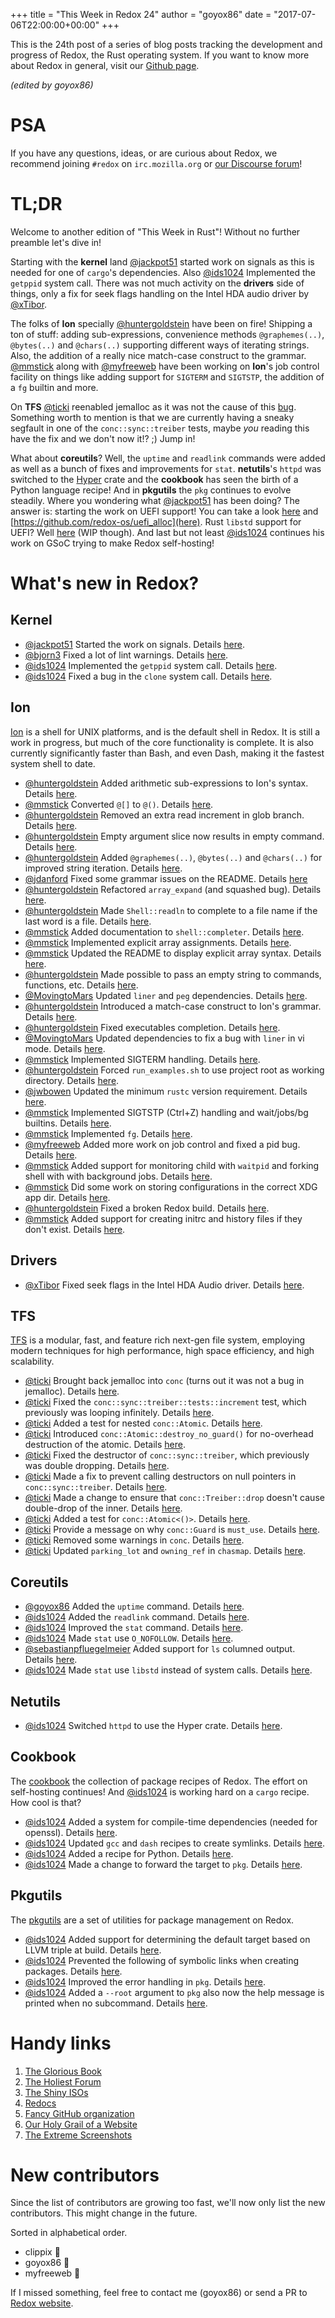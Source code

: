 +++
title = "This Week in Redox 24"
author = "goyox86"
date = "2017-07-06T22:00:00+00:00"
+++

This is the 24th post of a series of blog posts tracking the development and progress of Redox, the Rust operating system. If you want to know more about Redox in general, visit our [Github page](https://github.com/redox-os/redox).

*(edited by goyox86)*

# PSA
If you have any questions, ideas, or are curious about Redox, we recommend joining `#redox` on `irc.mozilla.org` or [our Discourse forum](https://discourse.redox-os.org/)!

# TL;DR

Welcome to another edition of "This Week in Rust"! Without no further preamble let's dive in!

Starting with the **kernel** land [@jackpot51](https://github.com/jackpot51) started work on signals as this is needed for one of `cargo`'s dependencies. Also  [@ids1024](https://github.com/ids1024) Implemented the `getppid` system call. There was not much activity on the **drivers** side of things, only a fix for seek flags handling on the Intel HDA audio driver by [@xTibor](https://github.com/xTibor).

The folks of **Ion** specially [@huntergoldstein](https://github.com/huntergoldstein) have been on fire! Shipping a ton of stuff: adding sub-expressions,  convenience methods `@graphemes(..)`, `@bytes(..)` and `@chars(..)` supporting different ways of iterating strings. Also, the addition of a really nice match-case construct to the grammar. [@mmstick](https://github.com/mmstick) along with [@myfreeweb](https://github.com/myfreeweb) have been working on **Ion**'s job control facility on things like adding support for `SIGTERM` and `SIGTSTP`, the addition of a `fg` builtin and more.

On **TFS**  [@ticki](https://github.com/ticki) reenabled jemalloc as it was not the cause of this [bug](https://github.com/redox-os/tfs/issues/53). Something worth to mention is  that we are currently having a sneaky  segfault in one of the `conc::sync::treiber` tests, maybe *you* reading this have the fix and we don't now it!? ;) Jump in!

What about **coreutils**? Well, the `uptime` and `readlink` commands were added as well as a bunch of fixes and improvements for `stat`. **netutils**'s `httpd` was switched to the [Hyper](https://github.com/hyperium/hyper) crate and the **cookbook** has seen the birth of a Python language recipe! And in **pkgutils** the `pkg` continues to evolve steadily. Where you wondering what [@jackpot51](https://github.com/jackpot51) has been doing? The answer is: starting the work on UEFI support! You can take a look [here](https://github.com/redox-os/uefi) and [https://github.com/redox-os/uefi_alloc](here). Rust `libstd` support for UEFI? Well [here](https://github.com/system76/rust/tree/efi) (WIP though). And last but not least  [@ids1024](https://github.com/ids1024) continues his work on GSoC trying to make Redox self-hosting!

# What's new in Redox?

## Kernel

- [@jackpot51](https://github.com/jackpot51) Started the work on signals. Details [here](https://github.com/redox-os/kernel/commit/0e8e1b5c4ef9d174458dd9a0d3d27cd113d10c4a).
- [@bjorn3](https://github.com/bjorn3) Fixed a lot of lint warnings. Details [here](https://github.com/redox-os/kernel/pull/19).
- [@ids1024](https://github.com/ids1024) Implemented the `getppid` system call. Details [here](https://github.com/redox-os/kernel/pull/26).
- [@ids1024](https://github.com/ids1024) Fixed a bug in the `clone` system call. Details [here](https://github.com/redox-os/kernel/pull/27).

## Ion

[Ion](https://github.com/redox-os/ion) is a shell for UNIX platforms, and is the default shell in Redox. It is still a work in progress, but much of the core functionality is complete. It is also currently significantly faster than Bash, and even Dash, making it the fastest system shell to date.

- [@huntergoldstein](https://github.com/huntergoldstein) Added arithmetic sub-expressions to Ion's syntax. Details [here](https://github.com/redox-os/ion/pull/327).
- [@mmstick](https://github.com/mmstick) Converted `@[]` to `@()`. Details [here](https://github.com/redox-os/ion/commit/94e5e8e9236e2aadb4f8065ccec4f84ef1d7bce2).
- [@huntergoldstein](https://github.com/huntergoldstein) Removed an extra read increment in glob branch. Details [here](https://github.com/redox-os/ion/pull/334).
- [@huntergoldstein](https://github.com/huntergoldstein) Empty argument slice now results in empty command. Details [here](https://github.com/redox-os/ion/pull/335).
- [@huntergoldstein](https://github.com/huntergoldstein) Added `@graphemes(..)`, `@bytes(..)` and `@chars(..)` for improved string iteration. Details [here](https://github.com/redox-os/ion/pull/338).
- [@jdanford](https://github.com/jdanford) Fixed some grammar issues on the README. Details [here](https://github.com/redox-os/ion/pull/340)
- [@huntergoldstein](https://github.com/huntergoldstein) Refactored `array_expand` (and squashed bug). Details [here](https://github.com/redox-os/ion/pull/341).
- [@huntergoldstein](https://github.com/huntergoldstein) Made `Shell::readln` to complete to a file name if the last word is a file. Details [here](https://github.com/redox-os/ion/pull/342).
- [@mmstick](https://github.com/mmstick) Added documentation to `shell::completer`. Details [here](https://github.com/redox-os/ion/commit/fa37ae6e2ec7fc6038d12068461101b3025c3590).
- [@mmstick](https://github.com/mmstick) Implemented explicit array assignments. Details [here](https://github.com/redox-os/ion/commit/b7a931173c91cd13909592d1c9a701d77d24da9c).
- [@mmstick](https://github.com/mmstick) Updated the README to display explicit array syntax. Details [here](https://github.com/redox-os/ion/commit/f51448bb96b8aedc70564d472f8f09b24452d4d3).
- [@huntergoldstein](https://github.com/huntergoldstein) Made possible to pass an empty string to commands, functions, etc. Details [here](https://github.com/redox-os/ion/pull/346).
- [@MovingtoMars](https://github.com/MovingtoMars) Updated `liner` and `peg` dependencies. Details [here](https://github.com/redox-os/ion/pull/349).
- [@huntergoldstein](https://github.com/huntergoldstein) Introduced a match-case construct to Ion's grammar. Details [here](https://github.com/redox-os/ion/pull/351).
- [@huntergoldstein](https://github.com/huntergoldstein) Fixed executables completion. Details [here](https://github.com/redox-os/ion/pull/353).
- [@MovingtoMars](https://github.com/MovingtoMars) Updated dependencies to fix a bug with `liner` in vi mode. Details [here](https://github.com/redox-os/ion/pull/355).
- [@mmstick](https://github.com/mmstick) Implemented SIGTERM handling. Details [here](https://github.com/redox-os/ion/commit/c32cd6d7f7a1f679d43a7d7277a5b20265ca7d96).
- [@huntergoldstein](https://github.com/huntergoldstein) Forced `run_examples.sh` to use project root as working directory. Details [here](https://github.com/redox-os/ion/pull/357).
- [@jwbowen](https://github.com/jwbowen) Updated the minimum `rustc` version requirement. Details [here](https://github.com/redox-os/ion/pull/360).
- [@mmstick](https://github.com/mmstick) Implemented SIGTSTP (Ctrl+Z) handling and wait/jobs/bg builtins. Details [here](https://github.com/redox-os/ion/commit/d9506aa6c8a7851981547736161a168ccf0ad69b).
- [@mmstick](https://github.com/mmstick) Implemented `fg`. Details [here](https://github.com/redox-os/ion/commit/c38bf3598e8037e8268024d36c049433ce47886a).
- [@myfreeweb](https://github.com/myfreeweb) Added more work on job control and fixed a pid bug. Details [here](https://github.com/redox-os/ion/pull/362).
- [@mmstick](https://github.com/mmstick) Added support for monitoring child with `waitpid` and forking shell with with background jobs. Details [here](https://github.com/redox-os/ion/commit/4bae77d2df58dbf58cbedc9b33f5197851635bcb).
- [@mmstick](https://github.com/mmstick) Did some work on storing configurations in the correct XDG app dir. Details [here](https://github.com/redox-os/ion/pull/362).
- [@huntergoldstein](https://github.com/huntergoldstein) Fixed a broken Redox build. Details [here](https://github.com/redox-os/ion/pull/365).
- [@mmstick](https://github.com/mmstick) Added support for creating initrc and history files if they don't exist. Details [here](https://github.com/redox-os/ion/commit/8e0b1e37a585168b04bfae29bdecfd8e95e1db16).

## Drivers

- [@xTibor](https://github.com/xTibor) Fixed seek flags in the Intel HDA Audio driver. Details [here](https://github.com/redox-os/drivers/pull/17).

## TFS

[TFS](https://github.com/redox-os/tfs) is a modular, fast, and feature rich next-gen file system, employing modern techniques for high performance, high space efficiency, and high scalability.

- [@ticki](https://github.com/ticki) Brought back jemalloc into `conc` (turns out it was not a bug in jemalloc). Details [here](https://github.com/redox-os/tfs/commit/c78bceef2b7f3223a4cab1fa63c797bd0ec6b4eb).
- [@ticki](https://github.com/ticki) Fixed the `conc::sync::treiber::tests::increment` test, which previously was looping infinitely. Details [here](https://github.com/redox-os/tfs/commit/473e4ab2c607a1340769fa35777f05cb0dd23c38).
- [@ticki](https://github.com/ticki) Added a test for nested `conc::Atomic`. Details [here](https://github.com/redox-os/tfs/commit/cb4518cdff948c22163b9e1bfdf72c4be66cd2e4).
- [@ticki](https://github.com/ticki) Introduced `conc::Atomic::destroy_no_guard()` for no-overhead destruction of the atomic. Details [here](https://github.com/redox-os/tfs/commit/65c120216c155808962a0336ac75671663d66269).
- [@ticki](https://github.com/ticki) Fixed the destructor of `conc::sync::treiber`, which previously was double dropping. Details [here](https://github.com/redox-os/tfs/commit/921303f83451dca1954447dcdf50f6aff81e812b).
- [@ticki](https://github.com/ticki) Made a fix to prevent calling destructors on null pointers in `conc::sync::treiber`. Details [here](https://github.com/redox-os/tfs/commit/6bd5bd5614effaa4016394d24ad2881aab8d4e51).
- [@ticki](https://github.com/ticki) Made a change to ensure that `conc::Treiber::drop` doesn't cause double-drop of the inner. Details [here](https://github.com/redox-os/tfs/commit/0b15e8bdfcda359501763d77eb0eb76d32f30a3b).
- [@ticki](https://github.com/ticki) Added a test for `conc::Atomic<()>`. Details [here](https://github.com/redox-os/tfs/commit/cc587063ee5fbcd67f42996da026a1f373ccd0ff).
- [@ticki](https://github.com/ticki) Provide a message on why `conc::Guard` is `must_use`. Details [here](https://github.com/redox-os/tfs/commit/18b5179a537d6215a26312547d3e9594fb114c8e).
- [@ticki](https://github.com/ticki) Removed some warnings in `conc`. Details [here](https://github.com/redox-os/tfs/commit/077911f12e1141ef5b80fb502258a90e89ac2c42).
- [@ticki](https://github.com/ticki) Updated `parking_lot` and `owning_ref` in `chasmap`. Details [here](https://github.com/redox-os/tfs/commit/b09a9a07b53364b8ce9139d3c645223cf67308e3).

## Coreutils

- [@goyox86](https://github.com/goyox86) Added the `uptime` command. Details [here](https://github.com/redox-os/coreutils/pull/155).
- [@ids1024](https://github.com/ids1024) Added the `readlink` command. Details [here](https://github.com/redox-os/coreutils/pull/156).
- [@ids1024](https://github.com/ids1024) Improved the `stat` command. Details [here](https://github.com/redox-os/coreutils/pull/157).
- [@ids1024](https://github.com/ids1024) Made `stat` use `O_NOFOLLOW`. Details [here](https://github.com/redox-os/coreutils/pull/158).
- [@sebastianpfluegelmeier](https://github.com/sebastianpfluegelmeier) Added support for `ls` columned output. Details [here](https://github.com/redox-os/coreutils/pull/159).
- [@ids1024](https://github.com/ids1024) Made `stat` use `libstd` instead of system calls. Details [here](https://github.com/redox-os/coreutils/pull/160).

## Netutils

- [@ids1024](https://github.com/ids1024) Switched `httpd` to use the Hyper crate. Details
[here](https://github.com/redox-os/netutils/pull/23).

## Cookbook

The [cookbook](https://github.com/redox-os/cookbook) the collection of package recipes of Redox. The effort on self-hosting continues! And [@ids1024](https://github.com/ids1024) is working hard on a `cargo` recipe. How cool is that?

- [@ids1024](https://github.com/ids1024) Added a system for compile-time dependencies (needed for openssl). Details [here](https://github.com/redox-os/cookbook/pull/39).
- [@ids1024](https://github.com/ids1024) Updated `gcc` and `dash` recipes to create symlinks. Details [here](https://github.com/redox-os/cookbook/pull/36).
- [@ids1024](https://github.com/ids1024) Added a recipe for Python. Details [here](https://github.com/redox-os/cookbook/pull/37).
- [@ids1024](https://github.com/ids1024) Made a change to forward the target to `pkg`. Details [here](https://github.com/redox-os/cookbook/pull/35).

## Pkgutils

The [pkgutils](https://github.com/redox-os/cookbook) are a set of utilities for package management on Redox.

- [@ids1024](https://github.com/ids1024) Added support for determining the default target based on LLVM triple at build. Details [here](https://github.com/redox-os/pkgutils/pull/15).
- [@ids1024](https://github.com/ids1024) Prevented the following of symbolic links when creating packages. Details [here](https://github.com/redox-os/pkgutils/pull/16).
- [@ids1024](https://github.com/ids1024) Improved the error handling in `pkg`. Details [here](https://github.com/redox-os/pkgutils/pull/17).
- [@ids1024](https://github.com/ids1024) Added a `--root` argument to `pkg` also now the help message is printed when no subcommand. Details [here](https://github.com/redox-os/pkgutils/pull/18).

# Handy links

1. [The Glorious Book](https://doc.redox-os.org/book/)
2. [The Holiest Forum](https://discourse.redox-os.org/)
3. [The Shiny ISOs](https://github.com/redox-os/redox/releases)
4. [Redocs](http://www.redox-os.org/docs/)
5. [Fancy GitHub organization](https://github.com/redox-os)
6. [Our Holy Grail of a Website](http://www.redox-os.org/)
7. [The Extreme Screenshots](http://www.redox-os.org/screens/)

# New contributors

Since the list of contributors are growing too fast, we'll now only list the new contributors. This might change in the future.

Sorted in alphabetical order.

-  clippix 🎂
- goyox86 🎂
- myfreeweb 🎂

If I missed something, feel free to contact me (goyox86) or send a PR to [Redox website](https://github.com/redox-os/website).
